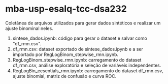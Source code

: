 # mba-usp-esalq-tcc-dsa232
Coletânea de arquivos utilizados para gerar dados sintéticos e realizar um ajuste binominal neles.
1. sintese_dados.ipynb: código para gerar o dataset e salvar como "df_rmn.csv".
2. df_rmn.csv: dataset exportado de sintese_dados.ipynb e a ser importado por RegLogBinom_stepwise_rmn.ipynb.
3. RegLogBinom_stepwise_rmn.ipynb: carregamento do dataset df_rmn.csv, análise exploratória e seleção de variáveis independentes.
4. RegLogBin_eesentials_rmn.ipynb: carregamento do dataset df_rmn.csv, ajuste binomial, matriz de confusão e curva ROC.
